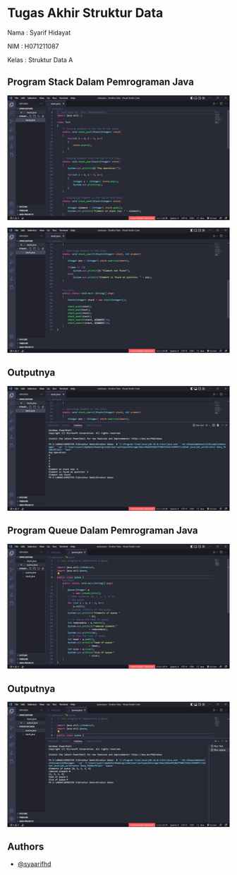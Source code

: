 
# Tugas Akhir Struktur Data

Nama : Syarif Hidayat

NIM : H071211087

Kelas : Struktur Data A

## Program Stack Dalam Pemrograman Java

![App Screenshot](/assets/stack1.png)

![App Screenshot](/assets/stack2.png)

## Outputnya

![App Screenshot](/assets/hasilstack.png)

## Program Queue Dalam Pemrograman Java

![App Screenshot](/assets/queue1.png)

## Outputnya

![App Screenshot](/assets/hasilqueue.png)
## Authors

- [@syaarifhd](https://www.github.com/syaarifhd)

